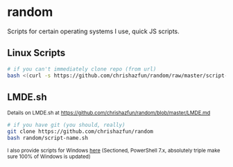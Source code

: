 # random
Scripts for certain operating systems I use, quick JS scripts.

## Linux Scripts
```bash
# if you can't immediately clone repo (from url)
bash <(curl -s https://github.com/chrishazfun/random/raw/master/script-name.sh)
```

## LMDE.sh
<sup>Details on LMDE.sh at https://github.com/chrishazfun/random/blob/master/LMDE.md</sup>

```bash
# if you have git (you should, really)
git clone https://github.com/chrishazfun/random
bash random/script-name.sh
```

<sup>I also provide scripts for Windows [here](https://github.com/chrishazfun/random/blob/master/windows.md) (Sectioned, PowerShell 7.x, absolutely triple make sure 100% of Windows is updated)</sup>